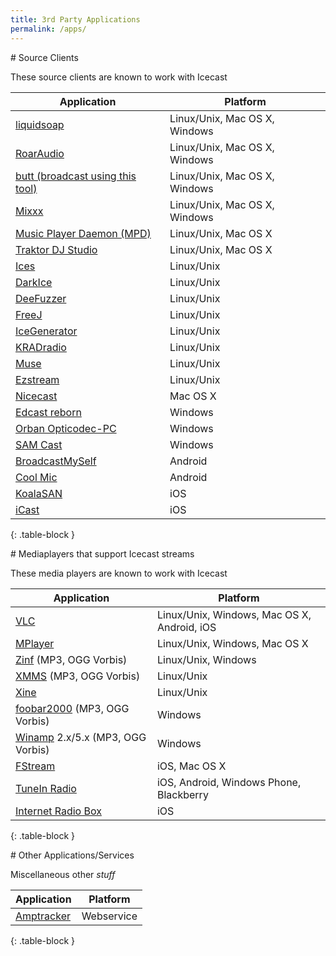 ```yaml
---
title: 3rd Party Applications
permalink: /apps/
---
```

<div class="article" id="source-clients" markdown="1">
# Source Clients

These source clients are known to work with Icecast

|Application                                |Platform                     |
|-------------------------------------------|-----------------------------|
|[liquidsoap][liquidsoap]                   |Linux/Unix, Mac OS X, Windows|
|[RoarAudio][roaraudio]                     |Linux/Unix, Mac OS X, Windows|
|[butt (broadcast using this tool)][butt]   |Linux/Unix, Mac OS X, Windows|
|[Mixxx][mixxx]                             |Linux/Unix, Mac OS X, Windows|
|[Music Player Daemon (MPD)][mpd]           |Linux/Unix, Mac OS X         |
|[Traktor DJ Studio][traktor-dj-studio]     |Linux/Unix, Mac OS X         |
|[Ices][ices]                               |Linux/Unix                   |
|[DarkIce][darkice]                         |Linux/Unix                   |
|[DeeFuzzer][deefuzzer]                     |Linux/Unix                   |
|[FreeJ][freej]                             |Linux/Unix                   |
|[IceGenerator][icegenerator]               |Linux/Unix                   |
|[KRADradio][kradradio]                     |Linux/Unix                   |
|[Muse][muse]                               |Linux/Unix                   |
|[Ezstream][ezstream]                       |Linux/Unix                   |
|[Nicecast][nicecast]                       |Mac OS X                     |
|[Edcast reborn][edcast-reborn]             |Windows                      |
|[Orban Opticodec-PC][orban-opticode-pc]    |Windows                      |
|[SAM Cast][sam-cast]                       |Windows                      |
|[BroadcastMySelf][broadcastmyself]         |Android                      |
|[Cool Mic][coolmic]                        |Android                      |
|[KoalaSAN][koalasan]                       |iOS                          |
|[iCast][icast]                             |iOS                          |
{: .table-block }

[butt]: http://butt.sourceforge.net/
[coolmic]: http://coolmic.net
[darkice]: https://code.google.com/p/darkice/
[deefuzzer]: https://pypi.python.org/pypi/DeeFuzzer/
[edcast-reborn]: http://code.google.com/p/edcast-reborn/
[ezstream]: http://www.icecast.org/ezstream.php
[freej]: http://freej.org
[icast]: http://icast.anthonymyatt.net/
[icegenerator]: http://sourceforge.net/projects/icegenerator/
[ices]: http://www.icecast.org/ices.php
[kradradio]: http://kradradio.com/
[liquidsoap]: http://liquidsoap.fm/
[mixxx]: http://mixxx.org/
[muse]: http://muse.dyne.org/
[mpd]: http://www.musicpd.org/
[nicecast]: http://www.rogueamoeba.com/nicecast/
[orban-opticode-pc]: http://www.orban.com/orban/products/stream/1010_overview.html
[roaraudio]: http://roaraudio.keep-cool.org/roaraudio.html
[sam-cast]: http://spacial.com/sam-cast
[traktor-dj-studio]: http://www.native-instruments.com/en/traktor/
[broadcastmyself]: http://novastreamapps.blogspot.fr
[koalasan]: http://koalasan.net

</div>

<div class="article" id="players" markdown="1">
# Mediaplayers that support Icecast streams

These media players are known to work with Icecast

|Application                                |Platform                                       |
|-------------------------------------------|-----------------------------------------------|
|[VLC][vlc]                                 |Linux/Unix, Windows, Mac OS X, Android, iOS    |
|[MPlayer][mplayer]                         |Linux/Unix, Windows, Mac OS X                  |
|[Zinf][zinf] (MP3, OGG Vorbis)             |Linux/Unix, Windows                            |
|[XMMS][xmms] (MP3, OGG Vorbis)             |Linux/Unix                                     |
|[Xine][xine]                               |Linux/Unix                                     |
|[foobar2000][foobar2000] (MP3, OGG Vorbis) |Windows                                        |
|[Winamp][winamp] 2.x/5.x (MP3, OGG Vorbis) |Windows                                        |
|[FStream][fstream]                         |iOS, Mac OS X                                  |
|[TuneIn Radio][tunein-radio]               |iOS, Android, Windows Phone, Blackberry        |
|[Internet Radio Box][internet-radio-box]   |iOS                                            |
{: .table-block }

[foobar2000]: http://www.foobar2000.org/
[winamp]: http://www.winamp.com/
[xmms]: http://www.xmms.org/
[zinf]: http://zinf.sourceforge.net/
[mplayer]: http://www.mplayerhq.hu/
[xine]: http://www.xine-project.org/
[vlc]: http://www.videolan.org/vlc/
[fstream]: http://www.sourcemac.com/?page=fstream
[tunein-radio]: http://tunein.com/get-tunein/
[internet-radio-box]: http://www.eingrad.com/products/internet-radio-box/

</div>

<div class="article" id="misc" markdown="1">
# Other Applications/Services

Miscellaneous other _stuff_

|Application                                |Platform                                       |
|-------------------------------------------|-----------------------------------------------|
|[Amptracker][amptracker]                   |Webservice                                     |
{: .table-block }

[amptracker]: http://amptracker.com/

</div>
